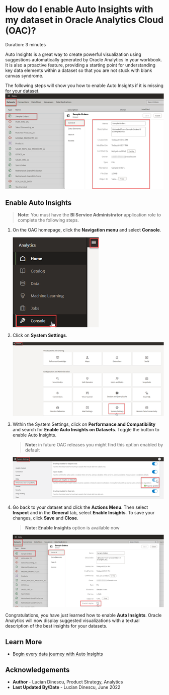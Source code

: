 # How do I enable Auto Insights with my dataset in Oracle Analytics Cloud (OAC)?

Duration: 3 minutes

Auto Insights is a great way to create powerful visualization using suggestions automatically generated by Oracle Analytics in your workbook. It is also a proactive feature, providing a starting point for understanding key data elements within a dataset so that you are not stuck with blank canvas syndrome.

The following steps will show you how to enable Auto Insights if it is missing for your dataset.
   ![No Auto-Insights](images/dataset-no-auto-insights.png)

## Enable Auto Insights
  > **Note:** You must have the **BI Service Administrator** application role to complete the following steps.

1. On the OAC homepage, click the **Navigation menu** and select **Console**.

   ![Console](images/console.png)

2. Click on **System Settings**.

   ![System Settings](images/system-settings.png)  

3. Within the System Settings, click on **Performance and Compatibility** and search for **Enable Auto Insights on Datasets**. Toggle the button to enable Auto Insights.
      > **Note:** in future OAC releases you might find this option enabled by default

      ![Enable Auto Insights](images/enable-auto-insights.png)  


4. Go back to your dataset and click the **Actions Menu**. Then select **Inspect** and in the **General** tab, select **Enable Insights**. To save your changes, click **Save** and **Close**.
      > **Note:** **Enable Insights**  option is  available now

      ![Enable Auto Insights](images/dataset-enable-auto-insights.png)  


Congratulations, you have just learned how to enable **Auto Insights**. Oracle Analytics will now display suggested visualizations with a textual description of the best insights for your datasets.


## Learn More
* [Begin every data journey with Auto Insights](https://blogs.oracle.com/analytics/post/begin-every-data-journey-with-auto-insights)

## Acknowledgements
* **Author** - Lucian Dinescu, Product Strategy, Analytics
* **Last Updated By/Date** - Lucian Dinescu,  June 2022
